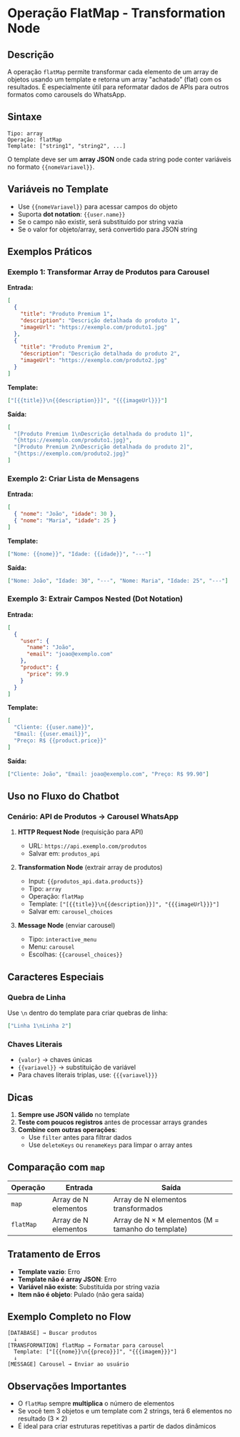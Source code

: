 # Operação FlatMap - Transformation Node

## Descrição

A operação `flatMap` permite transformar cada elemento de um array de objetos usando um template e retorna um array "achatado" (flat) com os resultados. É especialmente útil para reformatar dados de APIs para outros formatos como carousels do WhatsApp.

## Sintaxe

```
Tipo: array
Operação: flatMap
Template: ["string1", "string2", ...]
```

O template deve ser um **array JSON** onde cada string pode conter variáveis no formato `{{nomeVariavel}}`.

## Variáveis no Template

- Use `{{nomeVariavel}}` para acessar campos do objeto
- Suporta **dot notation**: `{{user.name}}`
- Se o campo não existir, será substituído por string vazia
- Se o valor for objeto/array, será convertido para JSON string

## Exemplos Práticos

### Exemplo 1: Transformar Array de Produtos para Carousel

**Entrada:**

```json
[
  {
    "title": "Produto Premium 1",
    "description": "Descrição detalhada do produto 1",
    "imageUrl": "https://exemplo.com/produto1.jpg"
  },
  {
    "title": "Produto Premium 2",
    "description": "Descrição detalhada do produto 2",
    "imageUrl": "https://exemplo.com/produto2.jpg"
  }
]
```

**Template:**

```json
["[{{title}}\n{{description}}]", "{{{imageUrl}}}"]
```

**Saída:**

```json
[
  "[Produto Premium 1\nDescrição detalhada do produto 1]",
  "{https://exemplo.com/produto1.jpg}",
  "[Produto Premium 2\nDescrição detalhada do produto 2]",
  "{https://exemplo.com/produto2.jpg}"
]
```

### Exemplo 2: Criar Lista de Mensagens

**Entrada:**

```json
[
  { "nome": "João", "idade": 30 },
  { "nome": "Maria", "idade": 25 }
]
```

**Template:**

```json
["Nome: {{nome}}", "Idade: {{idade}}", "---"]
```

**Saída:**

```json
["Nome: João", "Idade: 30", "---", "Nome: Maria", "Idade: 25", "---"]
```

### Exemplo 3: Extrair Campos Nested (Dot Notation)

**Entrada:**

```json
[
  {
    "user": {
      "name": "João",
      "email": "joao@exemplo.com"
    },
    "product": {
      "price": 99.9
    }
  }
]
```

**Template:**

```json
[
  "Cliente: {{user.name}}",
  "Email: {{user.email}}",
  "Preço: R$ {{product.price}}"
]
```

**Saída:**

```json
["Cliente: João", "Email: joao@exemplo.com", "Preço: R$ 99.90"]
```

## Uso no Fluxo do Chatbot

### Cenário: API de Produtos → Carousel WhatsApp

1. **HTTP Request Node** (requisição para API)

   - URL: `https://api.exemplo.com/produtos`
   - Salvar em: `produtos_api`

2. **Transformation Node** (extrair array de produtos)

   - Input: `{{produtos_api.data.products}}`
   - Tipo: `array`
   - Operação: `flatMap`
   - Template: `["[{{title}}\n{{description}}]", "{{{imageUrl}}}"]`
   - Salvar em: `carousel_choices`

3. **Message Node** (enviar carousel)
   - Tipo: `interactive_menu`
   - Menu: `carousel`
   - Escolhas: `{{carousel_choices}}`

## Caracteres Especiais

### Quebra de Linha

Use `\n` dentro do template para criar quebras de linha:

```json
["Linha 1\nLinha 2"]
```

### Chaves Literais

- `{valor}` → chaves únicas
- `{{variavel}}` → substituição de variável
- Para chaves literais triplas, use: `{{{variavel}}}`

## Dicas

1. **Sempre use JSON válido** no template
2. **Teste com poucos registros** antes de processar arrays grandes
3. **Combine com outras operações**:
   - Use `filter` antes para filtrar dados
   - Use `deleteKeys` ou `renameKeys` para limpar o array antes

## Comparação com `map`

| Operação  | Entrada              | Saída                                              |
| --------- | -------------------- | -------------------------------------------------- |
| `map`     | Array de N elementos | Array de N elementos transformados                 |
| `flatMap` | Array de N elementos | Array de N × M elementos (M = tamanho do template) |

## Tratamento de Erros

- **Template vazio**: Erro
- **Template não é array JSON**: Erro
- **Variável não existe**: Substituída por string vazia
- **Item não é objeto**: Pulado (não gera saída)

## Exemplo Completo no Flow

```
[DATABASE] → Buscar produtos
  ↓
[TRANSFORMATION] flatMap → Formatar para carousel
  Template: ["[{{nome}}\n{{preco}}]", "{{{imagem}}}"]
  ↓
[MESSAGE] Carousel → Enviar ao usuário
```

## Observações Importantes

- O `flatMap` sempre **multiplica** o número de elementos
- Se você tem 3 objetos e um template com 2 strings, terá 6 elementos no resultado (3 × 2)
- É ideal para criar estruturas repetitivas a partir de dados dinâmicos
